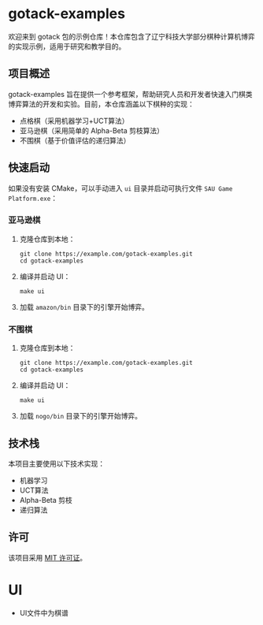 
# gotack-examples

欢迎来到 gotack 包的示例仓库！本仓库包含了辽宁科技大学部分棋种计算机博弈的实现示例，适用于研究和教学目的。

## 项目概述

gotack-examples 旨在提供一个参考框架，帮助研究人员和开发者快速入门棋类博弈算法的开发和实验。目前，本仓库涵盖以下棋种的实现：

- 点格棋（采用机器学习+UCT算法）
- 亚马逊棋（采用简单的 Alpha-Beta 剪枝算法）
- 不围棋（基于价值评估的递归算法）

## 快速启动

如果没有安装 CMake，可以手动进入 `ui` 目录并启动可执行文件 `SAU Game Platform.exe`：

### 亚马逊棋

1. 克隆仓库到本地：
   ```
   git clone https://example.com/gotack-examples.git
   cd gotack-examples
   ```
2. 编译并启动 UI：
   ```
   make ui
   ```
3. 加载 `amazon/bin` 目录下的引擎开始博弈。

### 不围棋

1. 克隆仓库到本地：
   ```
   git clone https://example.com/gotack-examples.git
   cd gotack-examples
   ```
2. 编译并启动 UI：
   ```
   make ui
   ```
3. 加载 `nogo/bin` 目录下的引擎开始博弈。

## 技术栈

本项目主要使用以下技术实现：

- 机器学习
- UCT算法
- Alpha-Beta 剪枝
- 递归算法


## 许可

该项目采用 [MIT 许可证](LICENSE)。

# UI

- UI文件中为棋谱
